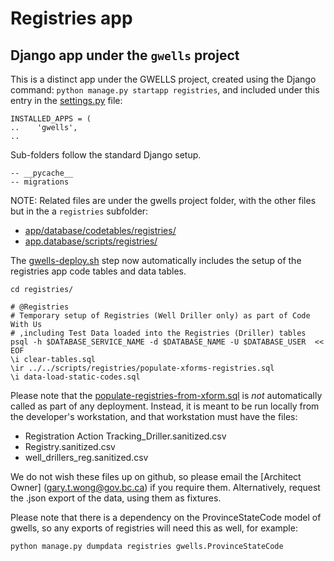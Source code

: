 # Registries app

## Django app under the `gwells` project

This is a distinct app under the GWELLS project, created using the Django command:
`python manage.py startapp registries`, and included under this entry in the [settings.py](../gwells/settings.py#L76) file:

```
INSTALLED_APPS = (
..    'gwells',
..
```

Sub-folders follow the standard Django setup.
```
-- __pycache__
-- migrations
```

NOTE: Related files are under the gwells project folder, with the other files but in the a `registries` subfolder:
- [app/database/codetables/registries/](../app/database/codetables/registries/)
- [app.database/scripts/registries/](../app/database/scripts/registries/)

The [gwells-deploy.sh](../openshift/scripts/gwells-deploy.sh) step now automatically includes the setup of the registries app code tables and data tables.
```
cd registries/

# @Registries
# Temporary setup of Registries (Well Driller only) as part of Code With Us
# ,including Test Data loaded into the Registries (Driller) tables
psql -h $DATABASE_SERVICE_NAME -d $DATABASE_NAME -U $DATABASE_USER  << EOF
\i clear-tables.sql
\ir ../../scripts/registries/populate-xforms-registries.sql
\i data-load-static-codes.sql
```

Please note that the [populate-registries-from-xform.sql](../app/database/scripts/registries/populate-registries-from-xform.sql) is *not* automatically called as part of any deployment.  Instead, it is meant to be run locally from the developer's workstation, and that workstation must have the files:
- Registration Action Tracking_Driller.sanitized.csv
- Registry.sanitized.csv
- well_drillers_reg.sanitized.csv

We do not wish these files up on github, so please email the [Architect Owner] (gary.t.wong@gov.bc.ca) if you require them.  Alternatively, request the .json export of the data, using them as fixtures.  

Please note that there is a dependency on the ProvinceStateCode model of gwells, so any exports of registries will need this as well, for example:
```
python manage.py dumpdata registries gwells.ProvinceStateCode
```
